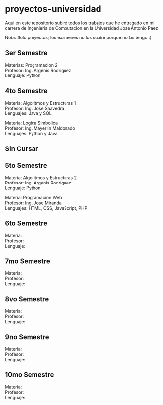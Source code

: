 # proyectos-universidad
Aqui en este repositorio subiré todos los trabajos que he entregado en mi carrera de Ingenieria de Computacion en la Universidad Jose Antonio Paez

Nota: Solo proyectos; los examenes no los subire porque no los tengo :)

3er Semestre
-----------------------------------------------------------------------------------------------------------------------------------------------------------------------
Materias: Programacion 2 <br>
Profesor: Ing. Argenis Rodriguez <br>
Lenguaje: Python <br>

4to Semestre
-----------------------------------------------------------------------------------------------------------------------------------------------------------------------
Materia: Algoritmos y Estructuras 1 <br>
Profesor: Ing. Jose Saavedra <br>
Lenguajes: Java y SQL <br>

Materia: Logica Simbolica <br>
Profesor: Ing. Mayerlin Maldonado <br>
Lenguajes: Python y Java <br>

Sin Cursar
-----------------------------------------------------------------------------------------------------------------------------------------------------------------------
                                                  
5to Semestre
-----------------------------------------------------------------------------------------------------------------------------------------------------------------------
Materia: Algoritmos y Estructuras 2 <br>
Profesor: Ing. Argenis Rodriguez <br>
Lenguaje: Python <br>

Materia: Programacion Web <br>
Profesor: Ing. Jose Miranda <br>
Lenguajes: HTML, CSS, JavaScript, PHP <br>   

6to Semestre
-----------------------------------------------------------------------------------------------------------------------------------------------------------------------
Materia: <br>
Profesor: <br>
Lenguaje: <br>

7mo Semestre
-----------------------------------------------------------------------------------------------------------------------------------------------------------------------
Materia: <br>
Profesor: <br>
Lenguaje: <br>

8vo Semestre
-----------------------------------------------------------------------------------------------------------------------------------------------------------------------
Materia: <br>
Profesor: <br>
Lenguaje: <br>

9no Semestre
-----------------------------------------------------------------------------------------------------------------------------------------------------------------------
Materia: <br>
Profesor: <br>
Lenguaje: <br>

10mo Semestre
-----------------------------------------------------------------------------------------------------------------------------------------------------------------------
Materia: <br>
Profesor: <br>
Lenguaje: <br>
